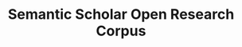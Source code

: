 ---
citation: 'Waleed Ammar et al. 2018. Construction of the Literature Graph in Semantic
  Scholar. NAACL https://www.semanticscholar.org/paper/09e3cf5704bcb16e6657f6ceed70e93373a54618 '
contributors:
- Waleed Ammar
- Dirk Groneveld
- +20 authors
cost: None
description: 'Semantic Scholar''s records for research papers published in all fields
  provided as an easy-to-use JSON archive. '
last_edit: Fri, 28 Jul 2023 11:50:37 GMT
location: https://api.semanticscholar.org/corpus
maintained_by: Semantic Scholar, feedback@semanticscholar.org
open_access: 'TRUE'
record_creation_timestamp: 12/7/2020 17:20:46
shortname: sem_scholar_open_research
tags:
- citation
- scholarly literature
terms_of_use: ODC-BY
title: Semantic Scholar Open Research Corpus
uuid: ff4ffcf9-5721-4148-ac59-140b9ed4dab5
versioning: 'FALSE'
---